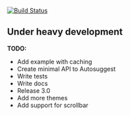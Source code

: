 [![Build Status][status-image]][status-url]

## Under heavy development

**TODO:**

* Add example with caching
* Create minimal API to Autosuggest
* Write tests
* Write docs
* Release 3.0
* Add more themes
* Add support for scrollbar

[status-image]: https://img.shields.io/codeship/41810250-aa07-0132-fbf4-4e62e8945e03/3.0.svg
[status-url]: https://codeship.com/projects/67868

